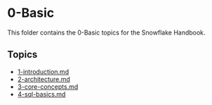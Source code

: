 # 0-Basic

This folder contains the 0-Basic topics for the Snowflake Handbook.

## Topics
- [1-introduction.md](./1-introduction.md)
- [2-architecture.md](./2-architecture.md)
- [3-core-concepts.md](./3-core-concepts.md)
- [4-sql-basics.md](./4-sql-basics.md)
